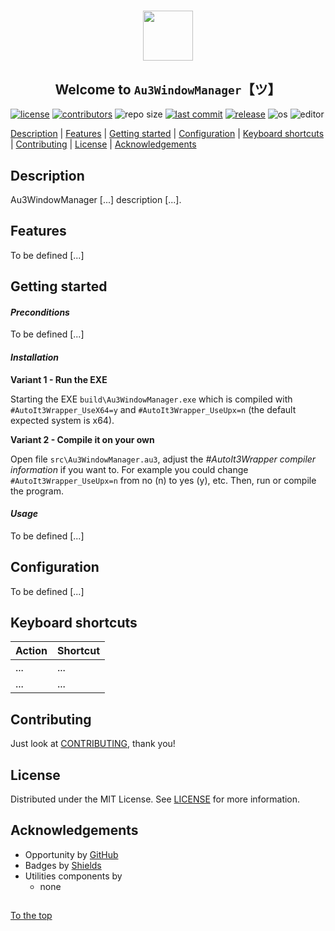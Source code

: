 #####

<p align="center">
    <img src="images/icon.png" width="80" />
    <h2 align="center">Welcome to <code>Au3WindowManager</code>【ツ】</h2>
</p>

[![license](https://img.shields.io/badge/license-MIT-ff69b4.svg?style=flat-square&logo=spdx)](https://github.com/Sven-Seyfert/Au3WindowManager/blob/main/LICENSE.md)
[![contributors](https://img.shields.io/github/contributors/Sven-Seyfert/Au3WindowManager.svg?style=flat-square&logo=github)](https://github.com/Sven-Seyfert/Au3WindowManager/graphs/contributors)
![repo size](https://img.shields.io/github/repo-size/Sven-Seyfert/Au3WindowManager.svg?style=flat-square&logo=github)
[![last commit](https://img.shields.io/github/last-commit/Sven-Seyfert/Au3WindowManager.svg?style=flat-square&logo=github)](https://github.com/Sven-Seyfert/Au3WindowManager/commits/main)
[![release](https://img.shields.io/github/release/Sven-Seyfert/Au3WindowManager.svg?style=flat-square&logo=github)](https://github.com/Sven-Seyfert/Au3WindowManager/releases/latest)
![os](https://img.shields.io/badge/os-windows-yellow.svg?style=flat-square&logo=windows)
![editor](https://img.shields.io/badge/editor-VSCode-blueviolet.svg?style=flat-square&logo=visual-studio-code)

[Description](#description) | [Features](#features) | [Getting started](#getting-started) | [Configuration](#configuration) | [Keyboard shortcuts](#keyboard-shortcuts) | [Contributing](#contributing) | [License](#license) | [Acknowledgements](#acknowledgements)

## Description

Au3WindowManager [...] description [...].

## Features

To be defined [...]

## Getting started

#### *Preconditions*

To be defined [...]

#### *Installation*

**Variant 1 - Run the EXE**

Starting the EXE `build\Au3WindowManager.exe` which is compiled with `#AutoIt3Wrapper_UseX64=y` and `#AutoIt3Wrapper_UseUpx=n` (the default expected system is x64).

**Variant 2 - Compile it on your own**

Open file `src\Au3WindowManager.au3`, adjust the *#AutoIt3Wrapper compiler information* if you want to. For example you could change `#AutoIt3Wrapper_UseUpx=n` from no (n) to yes (y), etc.
Then, run or compile the program.

#### *Usage*

To be defined [...]

## Configuration

To be defined [...]

## Keyboard shortcuts

| Action | Shortcut |
| :---   | :---     |
| ...    | ...      |
| ...    | ...      |

## Contributing

Just look at [CONTRIBUTING](https://github.com/Sven-Seyfert/Au3WindowManager/blob/main/docs/CONTRIBUTING.md), thank you!

## License

Distributed under the MIT License. See [LICENSE](https://github.com/Sven-Seyfert/Au3WindowManager/blob/main/LICENSE.md) for more information.

## Acknowledgements

- Opportunity by [GitHub](https://github.com)
- Badges by [Shields](https://shields.io)
- Utilities components by
  - none

##

[To the top](#)
